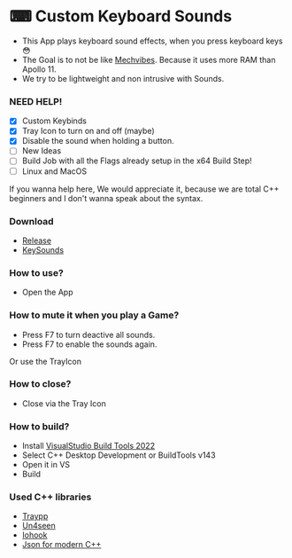 # ⌨ Custom Keyboard Sounds
- This App plays keyboard sound effects, when you press keyboard keys 😳
- The Goal is to not be like [Mechvibes](https://mechvibes.com/). Because it uses more RAM than Apollo 11.
- We try to be lightweight and non intrusive with Sounds.

### NEED HELP!

- [X] Custom Keybinds
- [X] Tray Icon to turn on and off (maybe)
- [X] Disable the sound when holding a button.
- [ ] New Ideas
- [ ] Build Job with all the Flags already setup in the x64 Build Step!
- [ ] Linux and MacOS

If you wanna help here, We would appreciate it, because we are total C++ beginners and I don't wanna speak about the syntax.

### Download

- [Release](https://github.com/PrincessAkira/keyboard-sounds-cpp/releases/latest)
- [KeySounds](https://github.com/PrincessAkira/keyboard-sounds-cpp/releases/tag/KeySounds)

### How to use?

- Open the App

### How to mute it when you play a Game?

- Press F7 to turn deactive all sounds.
- Press F7 to enable the sounds again.

Or use the TrayIcon

### How to close?

- Close via the Tray Icon

### How to build?

- Install [VisualStudio Build Tools 2022](https://aka.ms/vs/17/release/vs_BuildTools.exe)
- Select C++ Desktop Development or BuildTools v143
- Open it in VS
- Build

### Used C++ libraries

- [Traypp](https://github.com/Soundux/traypp)
- [Un4seen](https://www.un4seen.com/)
- [Iohook](https://github.com/wilix-team/iohook)
- [Json for modern C++](https://github.com/nlohmann/json)
